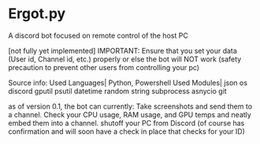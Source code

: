 # Ergot.py
A discord bot focused on remote control of the host PC

[not fully yet implemented] IMPORTANT: Ensure that you set your data (User id, Channel id, etc.) properly or else the bot will NOT work (safety precaution to prevent other users from controlling your pc)

Source info:
Used Languages|
Python, Powershell
Used Modules|
json
os
discord
gputil
psutil
datetime
random
string
subprocess
asnycio
git


as of version 0.1, the bot can currently:
Take screenshots and send them to a channel.
Check your CPU usage, RAM usage, and GPU temps and neatly embed them into a channel.
shutoff your PC from Discord (of course has confirmation and will soon have a check in place that checks for your ID)
